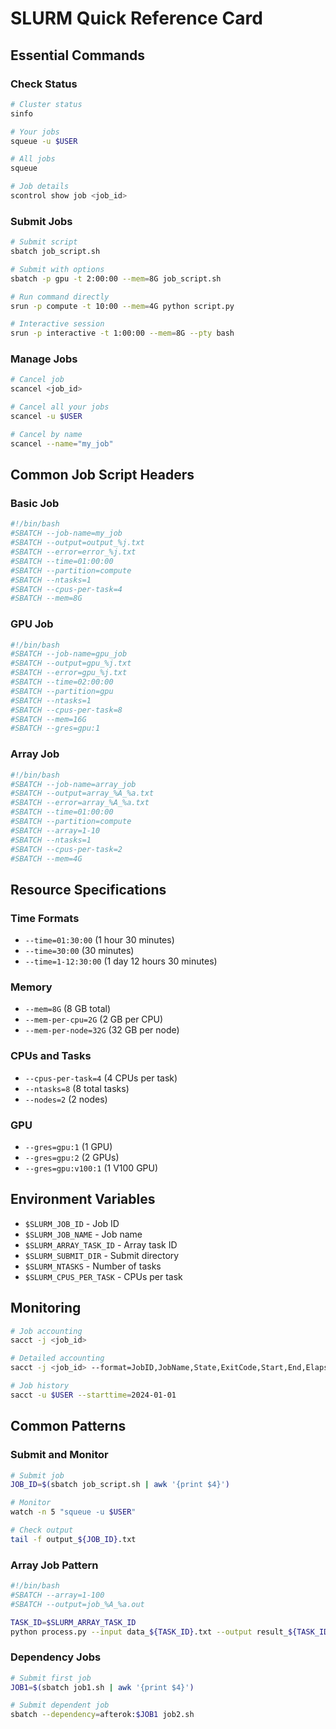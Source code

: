 # SLURM Quick Reference Card

## Essential Commands

### Check Status
```bash
# Cluster status
sinfo

# Your jobs
squeue -u $USER

# All jobs
squeue

# Job details
scontrol show job <job_id>
```

### Submit Jobs
```bash
# Submit script
sbatch job_script.sh

# Submit with options
sbatch -p gpu -t 2:00:00 --mem=8G job_script.sh

# Run command directly
srun -p compute -t 10:00 --mem=4G python script.py

# Interactive session
srun -p interactive -t 1:00:00 --mem=8G --pty bash
```

### Manage Jobs
```bash
# Cancel job
scancel <job_id>

# Cancel all your jobs
scancel -u $USER

# Cancel by name
scancel --name="my_job"
```

## Common Job Script Headers

### Basic Job
```bash
#!/bin/bash
#SBATCH --job-name=my_job
#SBATCH --output=output_%j.txt
#SBATCH --error=error_%j.txt
#SBATCH --time=01:00:00
#SBATCH --partition=compute
#SBATCH --ntasks=1
#SBATCH --cpus-per-task=4
#SBATCH --mem=8G
```

### GPU Job
```bash
#!/bin/bash
#SBATCH --job-name=gpu_job
#SBATCH --output=gpu_%j.txt
#SBATCH --error=gpu_%j.txt
#SBATCH --time=02:00:00
#SBATCH --partition=gpu
#SBATCH --ntasks=1
#SBATCH --cpus-per-task=8
#SBATCH --mem=16G
#SBATCH --gres=gpu:1
```

### Array Job
```bash
#!/bin/bash
#SBATCH --job-name=array_job
#SBATCH --output=array_%A_%a.txt
#SBATCH --error=array_%A_%a.txt
#SBATCH --time=01:00:00
#SBATCH --partition=compute
#SBATCH --array=1-10
#SBATCH --ntasks=1
#SBATCH --cpus-per-task=2
#SBATCH --mem=4G
```

## Resource Specifications

### Time Formats
- `--time=01:30:00` (1 hour 30 minutes)
- `--time=30:00` (30 minutes)
- `--time=1-12:30:00` (1 day 12 hours 30 minutes)

### Memory
- `--mem=8G` (8 GB total)
- `--mem-per-cpu=2G` (2 GB per CPU)
- `--mem-per-node=32G` (32 GB per node)

### CPUs and Tasks
- `--cpus-per-task=4` (4 CPUs per task)
- `--ntasks=8` (8 total tasks)
- `--nodes=2` (2 nodes)

### GPU
- `--gres=gpu:1` (1 GPU)
- `--gres=gpu:2` (2 GPUs)
- `--gres=gpu:v100:1` (1 V100 GPU)

## Environment Variables

- `$SLURM_JOB_ID` - Job ID
- `$SLURM_JOB_NAME` - Job name
- `$SLURM_ARRAY_TASK_ID` - Array task ID
- `$SLURM_SUBMIT_DIR` - Submit directory
- `$SLURM_NTASKS` - Number of tasks
- `$SLURM_CPUS_PER_TASK` - CPUs per task

## Monitoring

```bash
# Job accounting
sacct -j <job_id>

# Detailed accounting
sacct -j <job_id> --format=JobID,JobName,State,ExitCode,Start,End,Elapsed,MaxRSS

# Job history
sacct -u $USER --starttime=2024-01-01
```

## Common Patterns

### Submit and Monitor
```bash
# Submit job
JOB_ID=$(sbatch job_script.sh | awk '{print $4}')

# Monitor
watch -n 5 "squeue -u $USER"

# Check output
tail -f output_${JOB_ID}.txt
```

### Array Job Pattern
```bash
#!/bin/bash
#SBATCH --array=1-100
#SBATCH --output=job_%A_%a.out

TASK_ID=$SLURM_ARRAY_TASK_ID
python process.py --input data_${TASK_ID}.txt --output result_${TASK_ID}.txt
```

### Dependency Jobs
```bash
# Submit first job
JOB1=$(sbatch job1.sh | awk '{print $4}')

# Submit dependent job
sbatch --dependency=afterok:$JOB1 job2.sh
```
